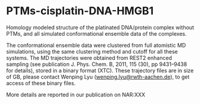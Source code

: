# PTMs-cisplatin-DNA-HMGB1

Homology modeled structure of the platinated DNA/protein complex without PTMs, and all simulated conformational ensemble data of the complexes.

The conformational ensemble data were clustered from full atomistic MD simulations, using the same clustering method and cutoff for all these systems.
The MD trajectories were obtained from REST2 enhanced sampling (see publication J. Phys. Chem. B, 2011, 115 (30), pp 9431–9438
for details), stored in a binary format (XTC).
These trajectory files are in size of GB, please contact Wenping Lyu (wenping.lyu@rwth-aachen.de), to get access of these binary files.

More details are reported in our publication on NAR:XXX
